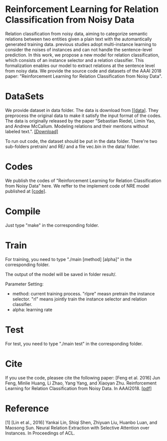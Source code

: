 Reinforcement Learning for Relation Classification from Noisy Data
==========
Relation classification from noisy data, aiming to categorize semantic relations between two entities given a plain text with the automantically generated training data. previous studies adopt multi-instance learning to consider the noises of instances and can not handle the sentence-level prediction. In this work, we propose a new model for relation classification, which consists of an instance selector and a relation classifier. This formalization enables our model to extract relations at the sentence level from noisy data. We provide the source code and datasets of the AAAI 2018 paper: "Reinforcement Learning for Relation Classification from Noisy Data".


DataSets
=========
We provide dataset in data folder. The data is download from [[[data]](https://github.com/thunlp/NRE/blob/master/data/data.zip). They preprocess the original data to make it satisfy the input format of the codes. The data is originally released by the paper "Sebastian Riedel, Limin Yao, and Andrew McCallum. Modeling relations and their mentions without labeled text.". [[Download]](http://iesl.cs.umass.edu/riedel/ecml/)

To run out code, the dataset should be put in the data folder. There're two sub-folders pretrain/ and RE/ and a file vec.bin in the data/ folder.

Codes
=========
We publish the codes of "Reinforcement Learning for Relation Classification from Noisy Data" here.
We reffer to the implement code of NRE model published at [[code]](https://github.com/thunlp/NRE).

Compile
=========
Just type "make" in the corresponding folder.

Train
========
For training, you need to type "./main [method] [alpha]" in the corresponding folder.

The output of the model will be saved in folder result/.

Parameter Setting:
+ method: current training process. "rlpre" measn pretrain the instance selector. "rl" means jointly train the instance selector and relation classifier.
+ alpha: learning rate

Test
========
For test, you need to type "./main test" in the corresponding folder.


Cite
=========
If you use the code, pleasee cite the following paper:
[Feng et al. 2016] Jun Feng, Minlie Huang, Li Zhao, Yang Yang, and Xiaoyan Zhu. Reinforcement Learning for Relation Classification from Noisy Data. In AAAI2018. [[pdf]](http://aihuang.org/static/papers/AAAI2018Denoising.pdf)

Reference
=========
[1] [Lin et al., 2016] Yankai Lin, Shiqi Shen, Zhiyuan Liu, Huanbo Luan, and Maosong Sun. Neural Relation Extraction with Selective Attention over Instances. In Proceedings of ACL.
